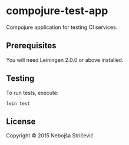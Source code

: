 # compojure-test-app

Compojure application for testing CI services.

## Prerequisites

You will need Leiningen 2.0.0 or above installed.

[leiningen]: https://github.com/technomancy/leiningen

## Testing

To run tests, execute:

    lein test

## License

Copyright © 2015 Nebojša Stričević
